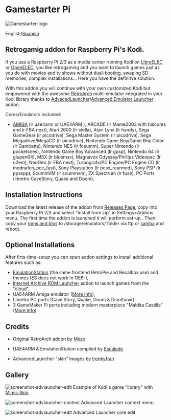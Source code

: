 # Gamestarter Pi
![Gamestarter-logo](https://github.com/bite-your-idols/gamestarter/raw/master/assets/gamestarter-logo-dark.jpg)

English/[Spanish](https://github.com/bite-your-idols/gamestarter/blob/master/README-ES.md)


## Retrogamig addon for Raspberry Pi's Kodi.

If you use a Raspberry Pi 2/3 as a media center running Kodi on [LibreELEC](https://libreelec.tv/) or [OpenELEC](http://openelec.tv/), you like retrogaming and you want to launch games just as you do with movies and tv shows without dual-booting, swaping SD memories, complex installations... Here you have the definitve solution.

With this addon you will continue with your own customized Kodi but empowered with the awesome [RetroArch](http://www.libretro.com/) multi-emulator integrated in your Kodi library thanks to [AdvacedLauncher](http://forum.kodi.tv/showthread.php?tid=85724)/[Advanced Emulator Launcher](http://forum.kodi.tv/showthread.php?tid=287826) addon.

Cores/Emulators included:
- [AMIGA](https://github.com/bite-your-idols/Gamestarter-Pi/issues/34) (lr uae4arm or UAE4ARM ), ARCADE (lr Mame2003 with hiscores and lr FBA next), Atari 2600 (lr stella), Atari Lynx (lr handy), Sega GameGear (lr picodrive), Sega Master System (lr picodrive), Sega Megadrive/MegaCD (lr picodrive), Nintendo Game Boy/Game Boy Color (lr Gambatte), Nintendo NES (lr fceumm), Super Nintendo (lr pocketsnes), Nintendo Game Boy Advanced (lr gpsp), Nintendo 64 (lr glupen64), MSX (lr bluemsx), Magnavox Odyssey/Phillips Videopac (lr o2em), NeoGeo (lr FBA next), Turbografx/PC Engine/PC Engine CD (lr mednafen_pce_fast), Sony Playstation (lr pcsx_rearmed), Sony PSP (lr ppsspp), ScummVM (lr scummvm), ZX Spectrum (lr fuse), PC Ports (libretro CaveStory, Quake and Doom).


## Installation Instructions

Download the latest release of the addon from [Releases Page](https://github.com/bite-your-idols/Gamestarter-Pi/releases/latest), copy into your Raspberry Pi 2/3 and select "install from zip" in Settings>Addons menu. The first time the addon is launched it will perform set-up . Then copy your [roms and bios](https://github.com/libretro/Lakka/wiki/ROMs-and-BIOSes) to /storage/emulators/ folder via ftp or [samba](http://wiki.openelec.tv/index.php/Accessing_Samba_Shares) and reboot.


## Optional Installations

After firts-time-setup you can open addon settings to install additional features such as:
- [EmulationStation](https://github.com/Herdinger/EmulationStation) (the same frontend RetroPie and Recalbox use) and themes (ES does not work in OE6-),
- [Internet Archive ROM Launcher](https://github.com/zach-morris/plugin.program.iarl/wiki) addon to launch games from the "cloud",
- UAE4ARM Amiga emulator ([More Info](https://github.com/bite-your-idols/Gamestarter-Pi/issues/34)),
- Libretro PC ports (Cave Story, Quake, Doom & Dinothawr)
- 3 GameMaker Pi ports including modern masterpiece "Maldita Castilla" ([More Info](https://github.com/bite-your-idols/gamemaker-pi)).


## Credits

- Original RetroArch addon by [Mezo](http://openelec.tv/forum/128-addons/72972-retroarch-addon-arm-rpi)

- UAE4ARM & EmulationStation compiled by [Escalade](https://forum.libreelec.tv/thread-302.html)

- AdvancedLauncher "skin" images by [tronkyfran](https://github.com/HerbFargus/es-theme-tronkyfran)



## Gallery

![screenshot-advlauncher-edit](https://github.com/bite-your-idols/Gamestarter-Pi/raw/master/assets/screenshot-gamestarter-advlauncher-mimic.png)
Example of Kodi's game "library" with [Mimic Skin](http://kodi.wiki/view/Add-on:mimic).

![screenshot-advlauncher-context](https://github.com/bite-your-idols/gamestarter/raw/master/assets/screenshot-advlauncher-context.png)
Advanced Launcher context menu.

![screenshot-advlauncher-edit](https://github.com/bite-your-idols/gamestarter/raw/master/assets/screenshot-advlauncher-edit.png)
Advanced Launcher core edit.




